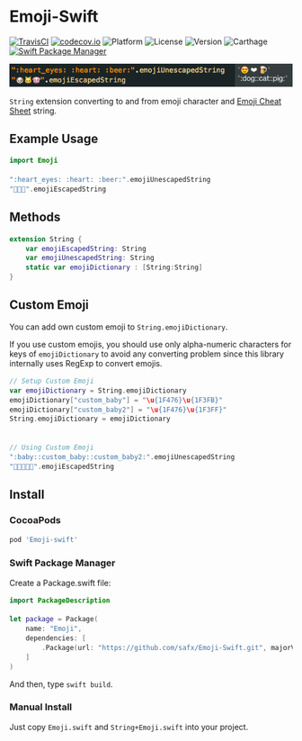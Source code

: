 # Emoji-Swift

[![TravisCI](http://img.shields.io/travis/safx/Emoji-Swift.svg?style=flat)](https://travis-ci.org/safx/Emoji-Swift)
[![codecov.io](http://codecov.io/github/safx/emoji-swift/coverage.svg?branch=master)](http://codecov.io/github/safx/emoji-swift?branch=master)
![Platform](https://img.shields.io/cocoapods/p/Emoji-swift.svg?style=flat)
![License](https://img.shields.io/cocoapods/l/Emoji-swift.svg?style=flat)
![Version](https://img.shields.io/cocoapods/v/Emoji-swift.svg?style=flat)
![Carthage](https://img.shields.io/badge/Carthage-compatible-4BC51D.svg?style=flat)
[![Swift Package Manager](https://img.shields.io/badge/Swift%20Package%20Manager-compatible-brightgreen.svg)](https://github.com/apple/swift-package-manager)

![](emoji_playground.png)

`String` extension converting to and from emoji character and [Emoji Cheat Sheet](http://www.emoji-cheat-sheet.com/) string.

## Example Usage

```swift
import Emoji

":heart_eyes: :heart: :beer:".emojiUnescapedString
"🐶🐱🐷".emojiEscapedString
```

## Methods

```swift
extension String {
    var emojiEscapedString: String
    var emojiUnescapedString: String
    static var emojiDictionary : [String:String]
}
```

## Custom Emoji

You can add own custom emoji to `String.emojiDictionary`.

If you use custom emojis, you should use only alpha-numeric characters for keys of `emojiDictionary` to avoid any converting problem since this library internally uses RegExp to convert emojis.

```swift
// Setup Custom Emoji
var emojiDictionary = String.emojiDictionary
emojiDictionary["custom_baby"] = "\u{1F476}\u{1F3FB}"
emojiDictionary["custom_baby2"] = "\u{1F476}\u{1F3FF}"
String.emojiDictionary = emojiDictionary


// Using Custom Emoji
":baby::custom_baby::custom_baby2:".emojiUnescapedString
"👶👶🏻👶🏿".emojiEscapedString
```

## Install

### CocoaPods

```ruby
pod 'Emoji-swift'
```

### Swift Package Manager

Create a Package.swift file:

```swift
import PackageDescription

let package = Package(
    name: "Emoji",
    dependencies: [
        .Package(url: "https://github.com/safx/Emoji-Swift.git", majorVersion: 0)
    ]
)
```

And then, type `swift build`.

### Manual Install

Just copy `Emoji.swift` and `String+Emoji.swift` into your project.
